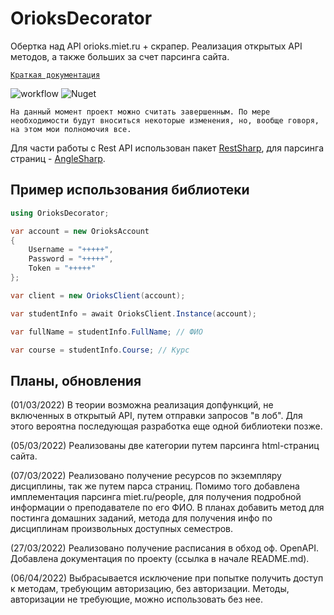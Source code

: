 # OrioksDecorator
Обертка над API orioks.miet.ru + скрапер. Реализация открытых API методов, а также больших за счет парсинга сайта.  

[`Краткая документация`](docs/doc.common.md)

![workflow](https://github.com/stalinon/OrioksAPI.OrioksDecorator/workflows/.NET/badge.svg) ![Nuget](https://img.shields.io/nuget/v/OrioksAPI.OrioksDecorator)

`На данный момент проект можно считать завершенным. По мере необходимости будут вноситься некоторые изменения, но, вообще говоря, на этом мои полномочия все.`

Для части работы с Rest API использован пакет [RestSharp](https://restsharp.dev/), 
для парсинга страниц - [AngleSharp](https://anglesharp.github.io/).

## Пример использования библиотеки

```c#
using OrioksDecorator;

var account = new OrioksAccount
{
    Username = "+++++",
    Password = "+++++",
    Token = "+++++"
};

var client = new OrioksClient(account);

var studentInfo = await OrioksClient.Instance(account);

var fullName = studentInfo.FullName; // ФИО

var course = studentInfo.Course; // Курс
```

## Планы, обновления

(01/03/2022)
В теории возможна реализация допфункций, не включенных в открытый API, путем отправки запросов "в лоб". Для этого вероятна последующая разработка еще одной библиотеки позже.

(05/03/2022)
Реализованы две категории путем парсинга html-страниц сайта.

(07/03/2022)
Реализовано получение ресурсов по экземпляру дисциплины, так же путем парса страниц.
Помимо того добавлена имплементация парсинга miet.ru/people, для получения подробной информации о преподавателе по его ФИО.
В планах добавить метод для постинга домашних заданий, метода для получения инфо по дисциплинам произвольных доступных семестров.

(27/03/2022)
Реализовано получение расписания в обход оф. OpenAPI. Добавлена документация по проекту (ссылка в начале README.md).

(06/04/2022)
Выбрасывается исключение при попытке получить доступ к методам, требующим авторизацию, без авторизации. Методы, авторизации не требующие, можно использовать без нее.

